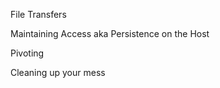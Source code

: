 

File Transfers



Maintaining Access aka Persistence on the Host



Pivoting


Cleaning up your mess